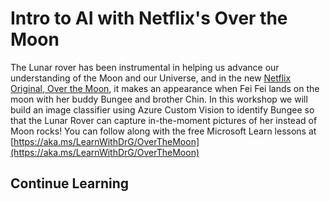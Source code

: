 # Intro to AI with Netflix's Over the Moon

The Lunar rover has been instrumental in helping us advance our understanding of the Moon and our Universe, and in the new [Netflix Original, Over the Moon](https://www.netflix.com/title/80214236), it makes an appearance when Fei Fei lands on the moon with her buddy Bungee and brother Chin. In this workshop we will build an image classifier using Azure Custom Vision to identify Bungee so that the Lunar Rover can capture in-the-moment pictures of her instead of Moon rocks! You can follow along with the free Microsoft Learn lessons at [https://aka.ms/LearnWithDrG/OverTheMoon](https://aka.ms/LearnWithDrG/OverTheMoon)

## Continue Learning

